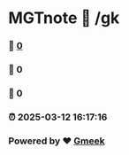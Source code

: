 # MGTnote :link: /gk 
### :page_facing_up: [0](/gk/tag.html) 
### :speech_balloon: 0 
### :hibiscus: 0 
### :alarm_clock: 2025-03-12 16:17:16 
### Powered by :heart: [Gmeek](https://github.com/Meekdai/Gmeek)
